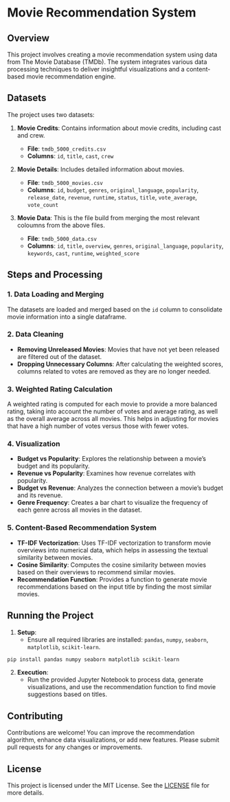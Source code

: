 # Movie Recommendation System

## Overview

This project involves creating a movie recommendation system using data from The Movie Database (TMDb). The system integrates various data processing techniques to deliver insightful visualizations and a content-based movie recommendation engine.

## Datasets

The project uses two datasets:

1. **Movie Credits**: Contains information about movie credits, including cast and crew.
   - **File**: `tmdb_5000_credits.csv`
   - **Columns**: `id`, `title`, `cast`, `crew`

2. **Movie Details**: Includes detailed information about movies.
   - **File**: `tmdb_5000_movies.csv`
   - **Columns**: `id`, `budget`, `genres`, `original_language`, `popularity`, `release_date`, `revenue`, `runtime`, `status`, `title`, `vote_average`, `vote_count`

3. **Movie Data**: This is the file build from merging the most relevant coloumns from the above files.
   - **File**: `tmdb_5000_data.csv`
   - **Columns**: `id`, `title`, `overview`, `genres`, `original_language`, `popularity`, `keywords`, `cast`, `runtime`, `weighted_score`

## Steps and Processing

### 1. Data Loading and Merging

The datasets are loaded and merged based on the `id` column to consolidate movie information into a single dataframe.

### 2. Data Cleaning

- **Removing Unreleased Movies**: Movies that have not yet been released are filtered out of the dataset.
- **Dropping Unnecessary Columns**: After calculating the weighted scores, columns related to votes are removed as they are no longer needed.

### 3. Weighted Rating Calculation

A weighted rating is computed for each movie to provide a more balanced rating, taking into account the number of votes and average rating, as well as the overall average across all movies. This helps in adjusting for movies that have a high number of votes versus those with fewer votes.



### 4. Visualization

- **Budget vs Popularity**: Explores the relationship between a movie’s budget and its popularity.
- **Revenue vs Popularity**: Examines how revenue correlates with popularity.
- **Budget vs Revenue**: Analyzes the connection between a movie’s budget and its revenue.
- **Genre Frequency**: Creates a bar chart to visualize the frequency of each genre across all movies in the dataset.

### 5. Content-Based Recommendation System

- **TF-IDF Vectorization**: Uses TF-IDF vectorization to transform movie overviews into numerical data, which helps in assessing the textual similarity between movies.
- **Cosine Similarity**: Computes the cosine similarity between movies based on their overviews to recommend similar movies.
- **Recommendation Function**: Provides a function to generate movie recommendations based on the input title by finding the most similar movies.

## Running the Project

1. **Setup**:
   - Ensure all required libraries are installed: `pandas`, `numpy`, `seaborn`, `matplotlib`, `scikit-learn`.
  
```python
pip install pandas numpy seaborn matplotlib scikit-learn
```

2. **Execution**:
   - Run the provided Jupyter Notebook to process data, generate visualizations, and use the recommendation function to find movie suggestions based on titles.

## Contributing

Contributions are welcome! You can improve the recommendation algorithm, enhance data visualizations, or add new features. Please submit pull requests for any changes or improvements.

## License

This project is licensed under the MIT License. See the [LICENSE](LICENSE) file for more details.
